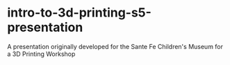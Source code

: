intro-to-3d-printing-s5-presentation
====================================

A presentation originally developed for the Sante Fe Children's Museum for a 3D Printing Workshop